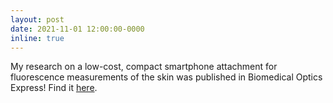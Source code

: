 ```yaml
---
layout: post
date: 2021-11-01 12:00:00-0000
inline: true
---
```


My research on a low-cost, compact smartphone attachment for fluorescence measurements of the skin was published in Biomedical Optics Express! Find it <a href="https://dx.doi.org/10.1364%2FBOE.439342">here</a>.
